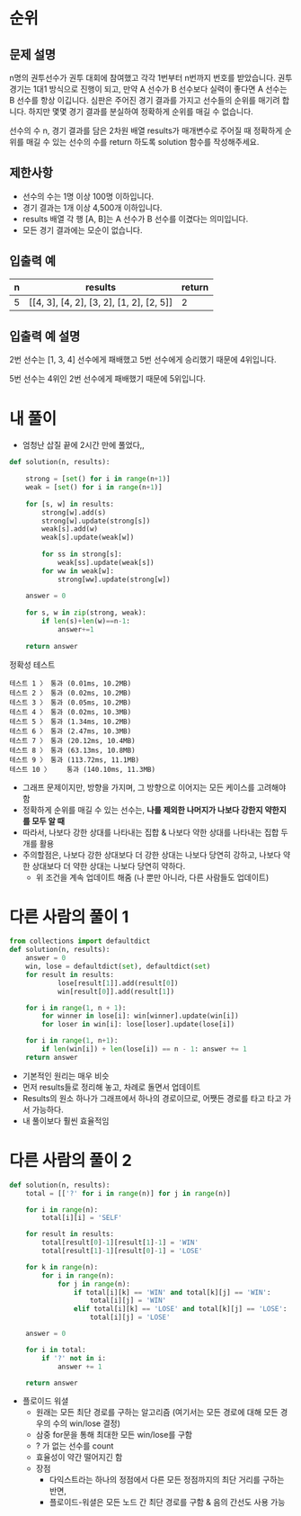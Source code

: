 # 순위
## 문제 설명
n명의 권투선수가 권투 대회에 참여했고 각각 1번부터 n번까지 번호를 받았습니다. 권투 경기는 1대1 방식으로 진행이 되고, 만약 A 선수가 B 선수보다 실력이 좋다면 A 선수는 B 선수를 항상 이깁니다. 심판은 주어진 경기 결과를 가지고 선수들의 순위를 매기려 합니다. 하지만 몇몇 경기 결과를 분실하여 정확하게 순위를 매길 수 없습니다.

선수의 수 n, 경기 결과를 담은 2차원 배열 results가 매개변수로 주어질 때 정확하게 순위를 매길 수 있는 선수의 수를 return 하도록 solution 함수를 작성해주세요.

## 제한사항
- 선수의 수는 1명 이상 100명 이하입니다.
- 경기 결과는 1개 이상 4,500개 이하입니다.
- results 배열 각 행 [A, B]는 A 선수가 B 선수를 이겼다는 의미입니다.
- 모든 경기 결과에는 모순이 없습니다.

## 입출력 예
|n|results|return|
|-|-|-|
|5|[[4, 3], [4, 2], [3, 2], [1, 2], [2, 5]]|2|

## 입출력 예 설명
2번 선수는 [1, 3, 4] 선수에게 패배했고 5번 선수에게 승리했기 때문에 4위입니다.

5번 선수는 4위인 2번 선수에게 패배했기 때문에 5위입니다.

# 내 풀이
- 엄청난 삽질 끝에 2시간 만에 풀었다,,
```python
def solution(n, results):
    
    strong = [set() for i in range(n+1)]
    weak = [set() for i in range(n+1)]
    
    for [s, w] in results:
        strong[w].add(s)
        strong[w].update(strong[s])
        weak[s].add(w)
        weak[s].update(weak[w])
        
        for ss in strong[s]:
            weak[ss].update(weak[s])
        for ww in weak[w]:
            strong[ww].update(strong[w])
    
    answer = 0
    
    for s, w in zip(strong, weak):
        if len(s)+len(w)==n-1:
            answer+=1
            
    return answer
```
정확성  테스트
```
테스트 1 〉	통과 (0.01ms, 10.2MB)
테스트 2 〉	통과 (0.02ms, 10.2MB)
테스트 3 〉	통과 (0.05ms, 10.2MB)
테스트 4 〉	통과 (0.02ms, 10.3MB)
테스트 5 〉	통과 (1.34ms, 10.2MB)
테스트 6 〉	통과 (2.47ms, 10.3MB)
테스트 7 〉	통과 (20.12ms, 10.4MB)
테스트 8 〉	통과 (63.13ms, 10.8MB)
테스트 9 〉	통과 (113.72ms, 11.1MB)
테스트 10 〉	통과 (140.10ms, 11.3MB)
```
- 그래프 문제이지만, 방향을 가지며, 그 방향으로 이어지는 모든 케이스를 고려해야 함
- 정확하게 순위를 매길 수 있는 선수는, **나를 제외한 나머지가 나보다 강한지 약한지를 모두 알 때**
- 따라서, 나보다 강한 상대를 나타내는 집합 & 나보다 약한 상대를 나타내는 집합 두 개를 활용
- 주의할점은, 나보다 강한 상대보다 더 강한 상대는 나보다 당연히 강하고, 나보다 약한 상대보다 더 약한 상대는 나보다 당연히 약하다.
  - 위 조건을 계속 업데이트 해줌 (나 뿐만 아니라, 다른 사람들도 업데이트)

# 다른 사람의 풀이 1
```python
from collections import defaultdict
def solution(n, results):
    answer = 0
    win, lose = defaultdict(set), defaultdict(set)
    for result in results:
            lose[result[1]].add(result[0])
            win[result[0]].add(result[1])

    for i in range(1, n + 1):
        for winner in lose[i]: win[winner].update(win[i])
        for loser in win[i]: lose[loser].update(lose[i])

    for i in range(1, n+1):
        if len(win[i]) + len(lose[i]) == n - 1: answer += 1
    return answer
```
- 기본적인 원리는 매우 비슷
- 먼저 results들로 정리해 놓고, 차례로 돌면서 업데이트
- Results의 원소 하나가 그래프에서 하나의 경로이므로, 어쨋든 경로를 타고 타고 가서 가능하다.
- 내 풀이보다 훨씬 효율적임

# 다른 사람의 풀이 2
```python
def solution(n, results):
    total = [['?' for i in range(n)] for j in range(n)]

    for i in range(n):
        total[i][i] = 'SELF'

    for result in results:
        total[result[0]-1][result[1]-1] = 'WIN'
        total[result[1]-1][result[0]-1] = 'LOSE'

    for k in range(n):
        for i in range(n):
            for j in range(n):
                if total[i][k] == 'WIN' and total[k][j] == 'WIN':
                    total[i][j] = 'WIN'
                elif total[i][k] == 'LOSE' and total[k][j] == 'LOSE':
                    total[i][j] = 'LOSE'

    answer = 0

    for i in total:
        if '?' not in i:
            answer += 1

    return answer
```
- 플로이드 워셜
  - 원래는 모든 최단 경로를 구하는 알고리즘 (여기서는 모든 경로에 대해 모든 경우의 수의 win/lose 결정)
  - 삼중 for문을 통해 최대한 모든 win/lose를 구함
  - ? 가 없는 선수를 count
  - 효율성이 약간 떨어지긴 함
  - 장점
    - 다익스트라는 하나의 정점에서 다른 모든 정점까지의 최단 거리를 구하는 반면,
    - 플로이드-워셜은 모든 노드 간 최단 경로를 구함 & 음의 간선도 사용 가능

